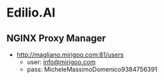 # Edilio.AI







## NGINX Proxy Manager

- http://magliano.mirigoo.com:81/users
  - user: info@mirigoo.com  
  - pass: MicheleMassimoDomenico9384756391

